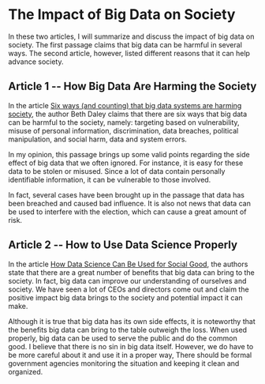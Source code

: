 # The Impact of Big Data on Society
In these two articles, I will summarize and discuss the impact of big data on society. The first passage claims that big data can be harmful in several ways. The second article, however, listed different reasons that it can help advance society. 

## Article 1 -- How Big Data Are Harming the Society
In the article [Six ways (and counting) that big data systems are harming society](https://theconversation.com/six-ways-and-counting-that-big-data-systems-are-harming-society-88660), the author Beth Daley claims that there are six ways that big data can be harmful to the society, namely: targeting based on vulnerability, misuse of personal information, discrimination, data breaches, political manipulation, and social harm, data and system errors.  

In my opinion, this passage brings up some valid points regarding the side effect of big data that we often ignored. For instance, it is easy for these data to be stolen or misused. Since a lot of data contain personally identifiable information, it can be vulnerable to those involved. 

In fact, several cases have been brought up in the passage that data has been breached and caused bad influence. It is also not news that data can be used to interfere with the election, which can cause a great amount of risk. 

## Article 2 -- How to Use Data Science Properly
In the article [How Data Science Can Be Used for Social Good](https://onlinemasters.ohio.edu/blog/data-science-for-social-good/), the authors state that there are a great number of benefits that big data can bring to the society. In fact, big data can improve our understanding of ourselves and society. We have seen a lot of CEOs and directors come out and claim the positive impact big data brings to the society and potential impact it can make. 

Although it is true that big data has its own side effects, it is noteworthy that the benefits big data can bring to the table outweigh the loss. When used properly, big data can be used to serve the public and do the common good. I believe that there is no sin in big data itself. However, we do have to be more careful about it and use it in a proper way, There should be formal government agencies monitoring the situation and keeping it clean and organized.

